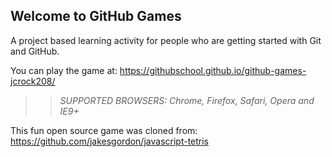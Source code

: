 ## Welcome to GitHub Games

A project based learning activity for people who are getting started with Git and GitHub.

You can play the game at: https://githubschool.github.io/github-games-jcrock208/

>> _*SUPPORTED BROWSERS*: Chrome, Firefox, Safari, Opera and IE9+_

This fun open source game was cloned from: https://github.com/jakesgordon/javascript-tetris
